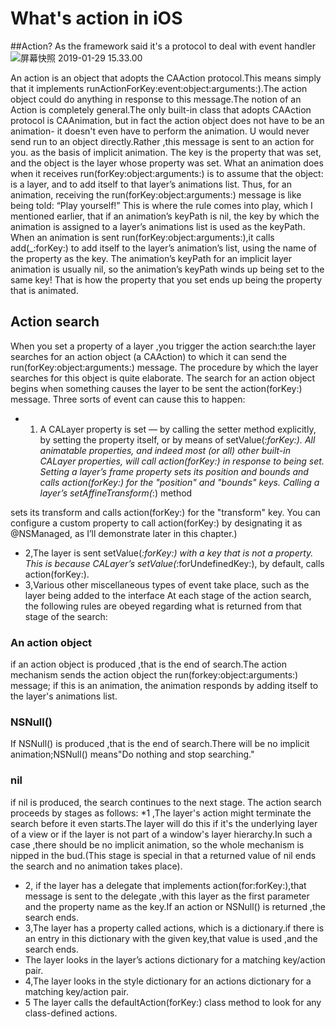 # What's action in iOS
##Action?
As the framework said it's a protocol to deal with event handler
![屏幕快照 2019-01-29 15.33.00](media/15487475035502/%E5%B1%8F%E5%B9%95%E5%BF%AB%E7%85%A7%202019-01-29%2015.33.00.png)

An action is an object that adopts the CAAction protocol.This means simply that it implements runActionForKey:event:object:arguments:).The action object could do anything in response to this message.The notion of an Action is completely general.The only built-in class that adopts CAAction protocol is CAAnimation, but in fact the action object does not have to be an animation- it doesn't even have to perform the animation.
 U would never send run to an object directly.Rather ,this message is sent to an action for you.
 as the basis of implicit animation. The key is the property that was set, and the object is the layer whose property was set.
What an animation does when it receives run(forKey:object:arguments:) is to assume that the object: is a layer, and to add itself to that layer’s animations list. Thus, for an animation, receiving the run(forKey:object:arguments:) message is like being told: “Play yourself!”
This is where the rule comes into play, which I mentioned earlier, that if an animation’s keyPath is nil, the key by which the animation is assigned to a layer’s animations list is used as the keyPath. When an animation is sent run(forKey:object:arguments:),it calls add(_:forKey:) to add itself to the layer’s animation’s list, using the name of the property as the key. The animation’s keyPath for an implicit layer animation is usually nil, so the animation’s keyPath winds up being set to the same key! That is how the property that you set ends up being the property that is animated.
## Action search
When you set a property of a layer ,you trigger the action search:the layer searches for an action object (a CAAction) to which it can send the run(forKey:object:arguments:) message. The procedure by which the layer searches for this object is quite elaborate.
The search for an action object begins when something causes the layer to be sent the action(forKey:) message. Three sorts of event can cause this to happen:
* 1. A CALayer property is set — by calling the setter method explicitly, by setting the property itself, or by means of setValue(_:forKey:). All animatable properties, and indeed most (or all) other built-in CALayer properties, will call action(forKey:) in response to being set.
Setting a layer’s frame property sets its position and bounds and calls action(forKey:) for the "position" and "bounds" keys. Calling a layer’s setAffineTransform(_:) method 

sets its transform and calls action(forKey:) for the "transform" key. You can configure a custom property to call action(forKey:) by designating it as @NSManaged, as I’ll demonstrate later in this chapter.)
* 2,The layer is sent setValue(_:forKey:) with a key that is not a property. This is because CALayer’s setValue(_:forUndefinedKey:), by default, calls action(forKey:).
* 3,Various other miscellaneous types of event take place, such as the layer being added to the interface
At each stage of the action search, the following rules are obeyed regarding what is returned from that stage of the search:
### An action object 
if an action object is produced ,that is the end of search.The action mechanism sends the action object the run(forkey:object:arguments:) message; if this is an animation, the animation responds by adding itself to the layer's animations list.
### NSNull()
If NSNull() is produced ,that is the end of search.There will be no implicit animation;NSNull() means"Do nothing and stop searching."
### nil
if nil is produced, the search continues to the next stage.
The action search proceeds by stages as follows:
*1 ,The layer's action might terminate the search before it even starts.The layer will do this if it's the underlying layer of a view or if the layer is not part of a window's layer hierarchy.In such a case ,there should be no implicit animation, so the whole mechanism is nipped in the bud.(This stage is special in that a returned value of nil ends the search and no animation takes place).
* 2, if the layer has a delegate that implements action(for:forKey:),that message is sent to the delegate ,with this layer as the first parameter and the property name as the key.If an action or NSNull() is returned ,the search ends.
* 3,The layer has a property called actions, which is a dictionary.if there is an entry in this dictionary with the given key,that value is used ,and the search ends.
* The layer looks in the layer’s actions dictionary for a matching key/action pair.
* 4,The layer looks in the style dictionary for an actions dictionary for a matching key/action pair.
* 5 The layer calls the defaultAction(forKey:) class method to look for any class-defined actions.



